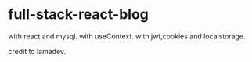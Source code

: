 # full-stack-react-blog
with react and mysql.
with useContext.
with jwt,cookies and localstorage.

credit to lamadev.

